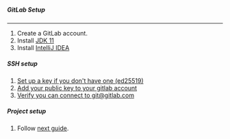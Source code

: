 ##### GitLab Setup

***

1. Create a GitLab account.
2. Install [JDK 11](https://adoptium.net)
3. Install [IntelliJ IDEA](https://www.jetbrains.com/idea/download/)

##### SSH setup

1. [Set up a key if you don't have one (ed25519)](https://docs.gitlab.com/ee/user/ssh.html#generate-an-ssh-key-pair)
2. [Add your public key to your gitlab account](https://docs.gitlab.com/ee/user/ssh.html#add-an-ssh-key-to-your-gitlab-account)
3. [Verify you can connect to git@gitlab.com](https://docs.gitlab.com/ee/user/ssh.html#verify-that-you-can-connect)

##### Project setup

1. Follow [next guide](https://gitlab.com/rs-source/game/-/wikis/main/project-setup).